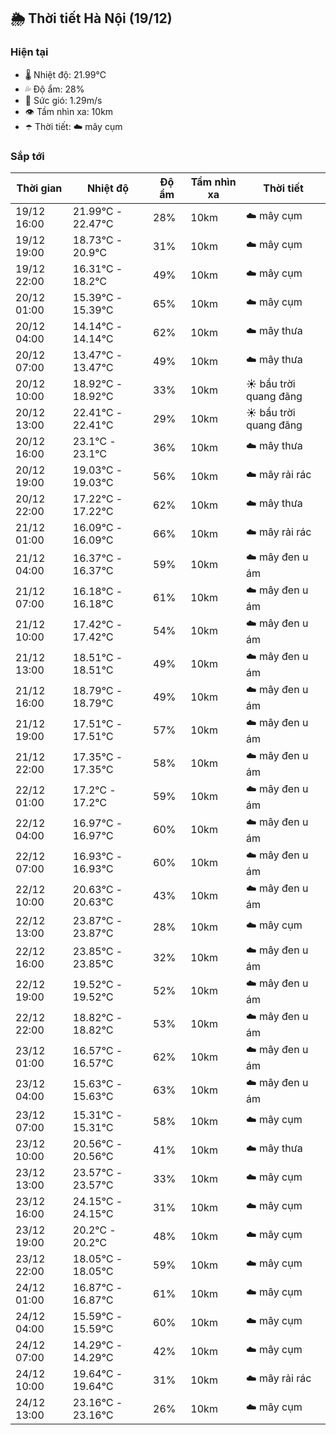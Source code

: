 ## 🌦️ Thời tiết Hà Nội (19/12)

### Hiện tại

- 🌡️ Nhiệt độ: 21.99℃
- 💦 Độ ẩm: 28%
- 💨 Sức gió: 1.29m/s
- 👁️ Tầm nhìn xa: 10km
- ☂️ Thời tiết: ☁️ mây cụm

### Sắp tới

| Thời gian | Nhiệt độ | Độ ẩm | Tầm nhìn xa | Thời tiết |
| --- | --- | --- | --- | --- |
| 19/12 16:00 | 21.99℃ - 22.47℃ | 28% | 10km | ☁️ mây cụm |
| 19/12 19:00 | 18.73℃ - 20.9℃ | 31% | 10km | ☁️ mây cụm |
| 19/12 22:00 | 16.31℃ - 18.2℃ | 49% | 10km | ☁️ mây cụm |
| 20/12 01:00 | 15.39℃ - 15.39℃ | 65% | 10km | ☁️ mây cụm |
| 20/12 04:00 | 14.14℃ - 14.14℃ | 62% | 10km | ☁️ mây thưa |
| 20/12 07:00 | 13.47℃ - 13.47℃ | 49% | 10km | ☁️ mây thưa |
| 20/12 10:00 | 18.92℃ - 18.92℃ | 33% | 10km | ☀️ bầu trời quang đãng |
| 20/12 13:00 | 22.41℃ - 22.41℃ | 29% | 10km | ☀️ bầu trời quang đãng |
| 20/12 16:00 | 23.1℃ - 23.1℃ | 36% | 10km | ☁️ mây thưa |
| 20/12 19:00 | 19.03℃ - 19.03℃ | 56% | 10km | ☁️ mây rải rác |
| 20/12 22:00 | 17.22℃ - 17.22℃ | 62% | 10km | ☁️ mây thưa |
| 21/12 01:00 | 16.09℃ - 16.09℃ | 66% | 10km | ☁️ mây rải rác |
| 21/12 04:00 | 16.37℃ - 16.37℃ | 59% | 10km | ☁️ mây đen u ám |
| 21/12 07:00 | 16.18℃ - 16.18℃ | 61% | 10km | ☁️ mây đen u ám |
| 21/12 10:00 | 17.42℃ - 17.42℃ | 54% | 10km | ☁️ mây đen u ám |
| 21/12 13:00 | 18.51℃ - 18.51℃ | 49% | 10km | ☁️ mây đen u ám |
| 21/12 16:00 | 18.79℃ - 18.79℃ | 49% | 10km | ☁️ mây đen u ám |
| 21/12 19:00 | 17.51℃ - 17.51℃ | 57% | 10km | ☁️ mây đen u ám |
| 21/12 22:00 | 17.35℃ - 17.35℃ | 58% | 10km | ☁️ mây đen u ám |
| 22/12 01:00 | 17.2℃ - 17.2℃ | 59% | 10km | ☁️ mây đen u ám |
| 22/12 04:00 | 16.97℃ - 16.97℃ | 60% | 10km | ☁️ mây đen u ám |
| 22/12 07:00 | 16.93℃ - 16.93℃ | 60% | 10km | ☁️ mây đen u ám |
| 22/12 10:00 | 20.63℃ - 20.63℃ | 43% | 10km | ☁️ mây đen u ám |
| 22/12 13:00 | 23.87℃ - 23.87℃ | 28% | 10km | ☁️ mây cụm |
| 22/12 16:00 | 23.85℃ - 23.85℃ | 32% | 10km | ☁️ mây đen u ám |
| 22/12 19:00 | 19.52℃ - 19.52℃ | 52% | 10km | ☁️ mây đen u ám |
| 22/12 22:00 | 18.82℃ - 18.82℃ | 53% | 10km | ☁️ mây đen u ám |
| 23/12 01:00 | 16.57℃ - 16.57℃ | 62% | 10km | ☁️ mây đen u ám |
| 23/12 04:00 | 15.63℃ - 15.63℃ | 63% | 10km | ☁️ mây đen u ám |
| 23/12 07:00 | 15.31℃ - 15.31℃ | 58% | 10km | ☁️ mây cụm |
| 23/12 10:00 | 20.56℃ - 20.56℃ | 41% | 10km | ☁️ mây thưa |
| 23/12 13:00 | 23.57℃ - 23.57℃ | 33% | 10km | ☁️ mây cụm |
| 23/12 16:00 | 24.15℃ - 24.15℃ | 31% | 10km | ☁️ mây cụm |
| 23/12 19:00 | 20.2℃ - 20.2℃ | 48% | 10km | ☁️ mây cụm |
| 23/12 22:00 | 18.05℃ - 18.05℃ | 59% | 10km | ☁️ mây cụm |
| 24/12 01:00 | 16.87℃ - 16.87℃ | 61% | 10km | ☁️ mây cụm |
| 24/12 04:00 | 15.59℃ - 15.59℃ | 60% | 10km | ☁️ mây cụm |
| 24/12 07:00 | 14.29℃ - 14.29℃ | 42% | 10km | ☁️ mây cụm |
| 24/12 10:00 | 19.64℃ - 19.64℃ | 31% | 10km | ☁️ mây rải rác |
| 24/12 13:00 | 23.16℃ - 23.16℃ | 26% | 10km | ☁️ mây cụm |
